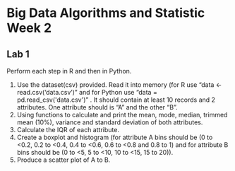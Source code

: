 
# Big Data Algorithms and Statistic Week 2
## Lab 1
Perform each step in R and then in Python.
1.	Use the dataset(csv) provided.  Read it into memory (for R use “data <- read.csv(‘data.csv’)” and for Python use “data = pd.read_csv('data.csv')” .  It should contain at least 10 records and 2 attributes.  One attribute should is “A” and the other “B”.
2.	Using functions to calculate and print the mean, mode, median, trimmed mean (10%), variance and standard deviation of both attributes.
3.	Calculate the IQR of each attribute.
4.	Create a boxplot and histogram (for attribute A bins should be (0 to <0.2, 0.2  to <0.4, 0.4 to <0.6, 0.6 to <0.8 and 0.8 to 1) and for attribute B bins should be (0 to <5, 5  to <10, 10 to <15, 15 to 20)).
5.	Produce a scatter plot of A to B.

